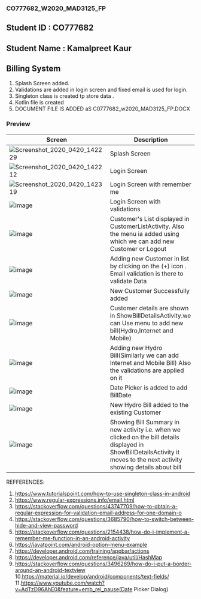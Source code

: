 ### CO777682_W2020_MAD3125_FP
## Student ID : CO777682
## Student Name : Kamalpreet Kaur

## Billing System

1. Splash Screen added.
2. Validations are added in login screen and fixed email is used for login.
3. Singleton class is created tp store data .
4. Kotlin file is created
4. DOCUMENT FILE IS ADDED aS C0777682_w2020_MAD3125_FP.DOCX

### Preview
| Screen | Description |
| ------ | ------ |
|![Screenshot_2020_0420_142229](https://user-images.githubusercontent.com/60160730/79812651-8e355d00-8347-11ea-9613-1b8c946d5f57.jpg)| Splash Screen|
|![Screenshot_2020_0420_142212](https://user-images.githubusercontent.com/60160730/79812795-ebc9a980-8347-11ea-8c91-dd51d9eda206.jpg)| Login Screen |
|![Screenshot_2020_0420_142319](https://user-images.githubusercontent.com/60160730/79812912-364b2600-8348-11ea-9493-6a6da5753cbe.jpg)| Login Screen with remember me |
|![image](https://user-images.githubusercontent.com/60160730/79813175-e1f47600-8348-11ea-8a68-eda2d17be6a5.png)| Login Screen with validations |
|![image](https://user-images.githubusercontent.com/60160730/79813228-0bad9d00-8349-11ea-85dd-71b5b09b2c4c.png)| Customer's List displayed in CustomerListActivity. Also the menu ia added using which we can add new Customer or Logout  |
|![image](https://user-images.githubusercontent.com/60160730/79814292-dd7d8c80-834b-11ea-9f86-fe51eced8fac.png)| Adding new Customer in list by clicking on the (+) icon . Email validation is there to validate Data |
|![image](https://user-images.githubusercontent.com/60160730/79814387-1c134700-834c-11ea-9b2a-d154c178f4af.png)|  New Customer Successfully added |
|![image](https://user-images.githubusercontent.com/60160730/79813402-8c6c9900-8349-11ea-9fff-ddc227390604.png)| Customer details are shown in ShowBillDetailsActivity.we can Use menu to add new bill(Hydro,Internet and Mobile)  |
|![image](https://user-images.githubusercontent.com/60160730/79813505-d9e90600-8349-11ea-8e85-4dce7dfa66ca.png)| Adding new Hydro Bill(Similarly we can add Internet and Mobile Bill) Also the validations are applied on it  |
|![image](https://user-images.githubusercontent.com/60160730/79813784-98a52600-834a-11ea-9833-3be362f06703.png)| Date Picker is added to add BillDate |
|![image](https://user-images.githubusercontent.com/60160730/79813896-e91c8380-834a-11ea-8cc9-2ac8ab7fd2fb.png)| New Hydro Bill added to the existing Customer |
|![image](https://user-images.githubusercontent.com/60160730/79813980-1b2de580-834b-11ea-876f-bcdecef22017.png)| Showing Bill Summary in new activity i.e. when we clicked on the  bill details displayed in ShowBillDetailsActivity it moves to the next activity showing details about bill |

REFFERENCES:

1. https://www.tutorialspoint.com/how-to-use-singleton-class-in-android
2. https://www.regular-expressions.info/email.html
3. https://stackoverflow.com/questions/43747709/how-to-obtain-a-regular-expression-for-validation-email-address-for-one-domain-o
4. https://stackoverflow.com/questions/3685790/how-to-switch-between-hide-and-view-password
5. https://stackoverflow.com/questions/2154438/how-do-i-implement-a-remember-me-function-in-an-android-activity
6. https://javatpoint.com/android-option-menu-example
7. https://developer.android.com/training/appbar/actions
8. https://developer.android.com/reference/java/util/HashMap
9. https://stackoverflow.com/questions/3496269/how-do-i-put-a-border-around-an-android-textview 10.https://material.io/develop/android/components/text-fields/ 
11.https://www.youtube.com/watch?v=AdTzD96AhE0&feature=emb_rel_pause(Date Picker Dialog)

             
